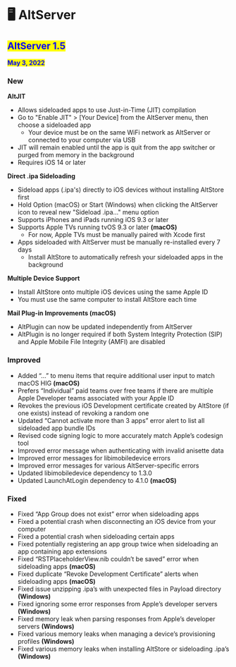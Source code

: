 # 🖥 AltServer

## <mark style="color:blue;">AltServer 1.5</mark>

<mark style="color:blue;">**May 3, 2022**</mark>

### **New**

**AltJIT**

* Allows sideloaded apps to use Just-in-Time (JIT) compilation
* Go to "Enable JIT" > \[Your Device] from the AltServer menu, then choose a sideloaded app
  * Your device must be on the same WiFi network as AltServer or connected to your computer via USB
* JIT will remain enabled until the app is quit from the app switcher or purged from memory in the background
* Requires iOS 14 or later

**Direct .ipa Sideloading**

* Sideload apps (.ipa's) directly to iOS devices without installing AltStore first
* Hold Option (macOS) or Start (Windows) when clicking the AltServer icon to reveal new "Sideload .ipa…" menu option
* Supports iPhones and iPads running iOS 9.3 or later
* Supports Apple TVs running tvOS 9.3 or later **(macOS)**
  * For now, Apple TVs must be manually paired with Xcode first
* Apps sideloaded with AltServer must be manually re-installed every 7 days
  * Install AltStore to automatically refresh your sideloaded apps in the background

**Multiple Device Support**

* Install AltStore onto multiple iOS devices using the same Apple ID
* You must use the same computer to install AltStore each time

**Mail Plug-in Improvements (macOS)**

* AltPlugin can now be updated independently from AltServer&#x20;
* AltPlugin is no longer required if both System Integrity Protection (SIP) and Apple Mobile File Integrity (AMFI) are disabled

### Improved

* Added “…” to menu items that require additional user input to match macOS HIG **(macOS)**
* Prefers “Individual” paid teams over free teams if there are multiple Apple Developer teams associated with your Apple ID
* Revokes the previous iOS Development certificate created by AltStore (if one exists) instead of revoking a random one
* Updated “Cannot activate more than 3 apps” error alert to list all sideloaded app bundle IDs
* Revised code signing logic to more accurately match Apple’s codesign tool
* Improved error message when authenticating with invalid anisette data
* Improved error messages for libimobiledevice errors
* Improved error messages for various AltServer-specific errors
* Updated libimobiledevice dependency to 1.3.0
* Updated LaunchAtLogin dependency to 4.1.0 **(macOS)**

### Fixed

* Fixed “App Group does not exist” error when sideloading apps
* Fixed a potential crash when disconnecting an iOS device from your computer
* Fixed a potential crash when sideloading certain apps
* Fixed potentially registering an app group twice when sideloading an app containing app extensions
* Fixed “RSTPlaceholderView.nib couldn’t be saved” error when sideloading apps **(macOS)**
* Fixed duplicate “Revoke Development Certificate” alerts when sideloading apps **(macOS)**
* Fixed issue unzipping .ipa’s with unexpected files in Payload directory **(Windows)**
* Fixed ignoring some error responses from Apple’s developer servers **(Windows)**
* Fixed memory leak when parsing responses from Apple’s developer servers **(Windows)**
* Fixed various memory leaks when managing a device’s provisioning profiles **(Windows)**
* Fixed various memory leaks when installing AltStore or sideloading .ipa’s **(Windows)**
